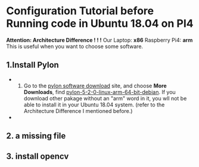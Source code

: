 # Configuration Tutorial before Running code in Ubuntu 18.04 on PI4

**Attention: Architecture Difference ! ! !**
Our Laptop: **x86**
Raspberry Pi4: **arm**
This is useful when you want to choose some software.

## 1.Install Pylon
  - 1. Go to the [pylon software download](https://www.baslerweb.com/en/sales-support/downloads/software-downloads/#type=pylonsoftware;language=all;version=all) site, and choose **More Downloads**, find [pylon-5-2-0-linux-arm-64-bit-debian](https://www.baslerweb.com/en/sales-support/downloads/software-downloads/pylon-5-2-0-linux-arm-64-bit-debian/). If you download other pakage without an "arm" word in it, you wll not be able to install it in your Ubuntu 18.04 system. (refer to the Architecture Difference I mentioned before.)
  - 



## 2. a missing file


## 3. install opencv

